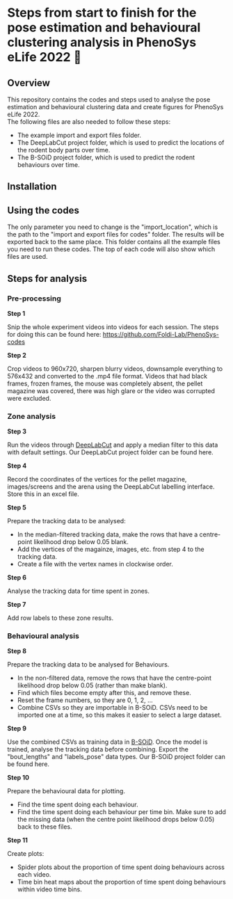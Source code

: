 # Steps from start to finish for the pose estimation and behavioural clustering analysis in PhenoSys eLife 2022 🐁

## Overview

This repository contains the codes and steps used to analyse the pose estimation and behavioural clustering data and create figures for PhenoSys eLife 2022. <br>
The following files are also needed to follow these steps:
* The example import and export files folder.
* The DeepLabCut project folder, which is used to predict the locations of the rodent body parts over time.
* The B-SOiD project folder, which is used to predict the rodent behaviours over time.

## Installation

## Using the codes

The only parameter you need to change is the "import_location", which is the path to the "import and export files for codes" folder.
The results will be exported back to the same place.
This folder contains all the example files you need to run these codes.
The top of each code will also show which files are used.

## Steps for analysis

### Pre-processing

__Step 1__

Snip the whole experiment videos into videos for each session.
The steps for doing this can be found here: https://github.com/Foldi-Lab/PhenoSys-codes

__Step 2__

Crop videos to 960x720, sharpen blurry videos, downsample everything to 576x432 and converted to the .mp4 file format. Videos that had black frames, frozen frames, the mouse was completely absent, the pellet magazine was covered, there was high glare or the video was corrupted were excluded.

### Zone analysis

__Step 3__

Run the videos through [DeepLabCut](https://github.com/DeepLabCut/DeepLabCut) and apply a median filter to this data with default settings.
Our DeepLabCut project folder can be found here.

__Step 4__

Record the coordinates of the vertices for the pellet magazine, images/screens and the arena using the DeepLabCut labelling interface. Store this in an excel file.

__Step 5__

Prepare the tracking data to be analysed:
* In the median-filtered tracking data, make the rows that have a centre-point likelihood drop below 0.05 blank.
* Add the vertices of the magainze, images, etc. from step 4 to the tracking data.
* Create a file with the vertex names in clockwise order.

__Step 6__

Analyse the tracking data for time spent in zones.

__Step 7__

Add row labels to these zone results.

### Behavioural analysis

__Step 8__

Prepare the tracking data to be analysed for Behaviours.
* In the non-filtered data, remove the rows that have the centre-point likelihood drop below 0.05 (rather than make blank).
* Find which files become empty after this, and remove these.
* Reset the frame numbers, so they are 0, 1, 2, ...
* Combine CSVs so they are importable in B-SOiD. CSVs need to be imported one at a time, so this makes it easier to select a large dataset.

__Step 9__

Use the combined CSVs as training data in [B-SOiD](https://github.com/YttriLab/B-SOID).
Once the model is trained, analyse the tracking data before combining.
Export the "bout_lengths" and "labels_pose" data types.
Our B-SOiD project folder can be found here.

__Step 10__

Prepare the behavioural data for plotting.
* Find the time spent doing each behaviour.
* Find the time spent doing each behaviour per time bin. Make sure to add the missing data (when the centre point likelihood drops below 0.05) back to these files.

__Step 11__

Create plots:
* Spider plots about the proportion of time spent doing behaviours across each video.
* Time bin heat maps about the proportion of time spent doing behaviours within video time bins.

